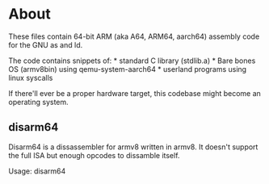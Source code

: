 # About #
These files contain 64-bit ARM (aka A64, ARM64, aarch64) assembly code for the GNU as and ld.

The code contains snippets of:
	* standard C library (stdlib.a)
	* Bare bones OS (armv8bin) using qemu-system-aarch64
	* userland programs using linux syscalls

If there'll ever be a proper hardware target, this codebase might become an operating system.


## disarm64 ##
Disarm64 is a dissassembler for armv8 written in armv8. It doesn't support the full ISA but enough opcodes to dissamble itself.

Usage: disarm64 <file>
